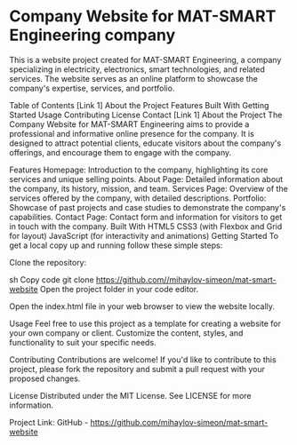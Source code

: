 # Company Website for MAT-SMART Engineering company

This is a website project created for MAT-SMART Engineering, a company specializing in electricity, electronics, smart technologies, and related services. The website serves as an online platform to showcase the company's expertise, services, and portfolio.

Table of Contents
[Link 1] About the Project
Features
Built With
Getting Started
Usage
Contributing
License
Contact
[Link 1] About the Project
The Company Website for MAT-SMART Engineering aims to provide a professional and informative online presence for the company. It is designed to attract potential clients, educate visitors about the company's offerings, and encourage them to engage with the company.

Features
Homepage: Introduction to the company, highlighting its core services and unique selling points.
About Page: Detailed information about the company, its history, mission, and team.
Services Page: Overview of the services offered by the company, with detailed descriptions.
Portfolio: Showcase of past projects and case studies to demonstrate the company's capabilities.
Contact Page: Contact form and information for visitors to get in touch with the company.
Built With
HTML5
CSS3 (with Flexbox and Grid for layout)
JavaScript (for interactivity and animations)
Getting Started
To get a local copy up and running follow these simple steps:

Clone the repository:

sh
Copy code
git clone https://github.com//mihaylov-simeon/mat-smart-website
Open the project folder in your code editor.

Open the index.html file in your web browser to view the website locally.

Usage
Feel free to use this project as a template for creating a website for your own company or client. Customize the content, styles, and functionality to suit your specific needs.

Contributing
Contributions are welcome! If you'd like to contribute to this project, please fork the repository and submit a pull request with your proposed changes.

License
Distributed under the MIT License. See LICENSE for more information.

Project Link: GitHub - https://github.com/mihaylov-simeon/mat-smart-website
